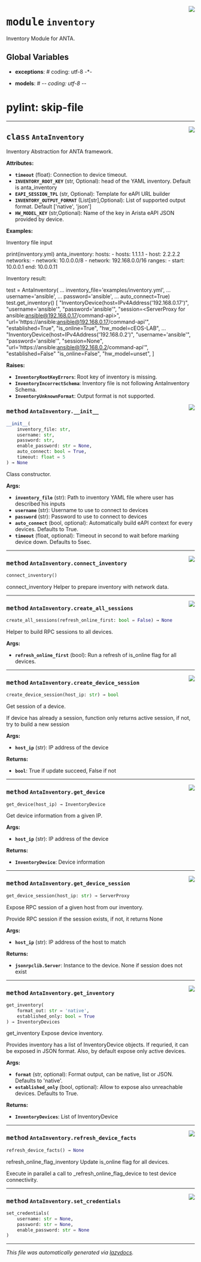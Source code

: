 <!-- markdownlint-disable -->

<a href="../../anta/inventory/__init__.py#L0"><img align="right" style="float:right;" src="https://img.shields.io/badge/-source-cccccc?style=flat-square"></a>

# <kbd>module</kbd> `inventory`
Inventory Module for ANTA.

**Global Variables**
---------------
- **exceptions**: # coding: utf-8 -*-

- **models**: # -*- coding: utf-8 -*-
# pylint: skip-file



---

<a href="../../anta/inventory/__init__.py#L34"><img align="right" style="float:right;" src="https://img.shields.io/badge/-source-cccccc?style=flat-square"></a>

## <kbd>class</kbd> `AntaInventory`
Inventory Abstraction for ANTA framework.



**Attributes:**

 - <b>`timeout`</b> (float):  Connection to device timeout.
 - <b>`INVENTORY_ROOT_KEY`</b> (str, Optional):  head of the YAML inventory. Default is anta_inventory
 - <b>`EAPI_SESSION_TPL`</b> (str, Optional):  Template for eAPI URL builder
 - <b>`INVENTORY_OUTPUT_FORMAT`</b> (List[str],Optional):  List of supported output format. Default ['native', 'json']
 - <b>`HW_MODEL_KEY`</b> (str,Optional):  Name of the key in Arista eAPI JSON provided by device.



**Examples:**


Inventory file input

 print(inventory.yml)  anta_inventory:  hosts:
            - hosts: 1.1.1.1
            - host: 2.2.2.2  networks:
            - network: 10.0.0.0/8
            - network: 192.168.0.0/16  ranges:
            - start: 10.0.0.1  end: 10.0.0.11

Inventory result:

 test = AntaInventory(  ... inventory_file='examples/inventory.yml',  ... username='ansible',  ... password='ansible',  ... auto_connect=True)  test.get_inventory()  [  "InventoryDevice(host=IPv4Address('192.168.0.17')",  "username='ansible'",  "password='ansible'",  "session=<ServerProxy for ansible:ansible@192.168.0.17/command-api>",  "url='https://ansible:ansible@192.168.0.17/command-api'",  "established=True",  "is_online=True",  "hw_model=cEOS-LAB",  ...  "InventoryDevice(host=IPv4Address('192.168.0.2')",  "username='ansible'",  "password='ansible'",  "session=None",  "url='https://ansible:ansible@192.168.0.2/command-api'",  "established=False"  "is_online=False",  "hw_model=unset",  ]



**Raises:**

 - <b>`InventoryRootKeyErrors`</b>:  Root key of inventory is missing.
 - <b>`InventoryIncorrectSchema`</b>:  Inventory file is not following AntaInventory Schema.
 - <b>`InventoryUnknownFormat`</b>:  Output format is not supported.

<a href="../../anta/inventory/__init__.py#L106"><img align="right" style="float:right;" src="https://img.shields.io/badge/-source-cccccc?style=flat-square"></a>

### <kbd>method</kbd> `AntaInventory.__init__`

```python
__init__(
    inventory_file: str,
    username: str,
    password: str,
    enable_password: str = None,
    auto_connect: bool = True,
    timeout: float = 5
) → None
```

Class constructor.



**Args:**

 - <b>`inventory_file`</b> (str):  Path to inventory YAML file where user has described his inputs
 - <b>`username`</b> (str):  Username to use to connect to devices
 - <b>`password`</b> (str):  Password to use to connect to devices
 - <b>`auto_connect`</b> (bool, optional):  Automatically build eAPI context for every devices. Defaults to True.
 - <b>`timeout`</b> (float, optional):  Timeout in second to wait before marking device down. Defaults to 5sec.




---

<a href="../../anta/inventory/__init__.py#L486"><img align="right" style="float:right;" src="https://img.shields.io/badge/-source-cccccc?style=flat-square"></a>

### <kbd>method</kbd> `AntaInventory.connect_inventory`

```python
connect_inventory()
```

connect_inventory Helper to prepare inventory with network data.

---

<a href="../../anta/inventory/__init__.py#L439"><img align="right" style="float:right;" src="https://img.shields.io/badge/-source-cccccc?style=flat-square"></a>

### <kbd>method</kbd> `AntaInventory.create_all_sessions`

```python
create_all_sessions(refresh_online_first: bool = False) → None
```

Helper to build RPC sessions to all devices.



**Args:**

 - <b>`refresh_online_first`</b> (bool):  Run  a refresh of is_online flag for all devices.

---

<a href="../../anta/inventory/__init__.py#L452"><img align="right" style="float:right;" src="https://img.shields.io/badge/-source-cccccc?style=flat-square"></a>

### <kbd>method</kbd> `AntaInventory.create_device_session`

```python
create_device_session(host_ip: str) → bool
```

Get session of a device.

If device has already a session, function only returns active session, if not, try to build a new session



**Args:**

 - <b>`host_ip`</b> (str):  IP address of the device



**Returns:**

 - <b>`bool`</b>:  True if update succeed, False if not

---

<a href="../../anta/inventory/__init__.py#L407"><img align="right" style="float:right;" src="https://img.shields.io/badge/-source-cccccc?style=flat-square"></a>

### <kbd>method</kbd> `AntaInventory.get_device`

```python
get_device(host_ip) → InventoryDevice
```

Get device information from a given IP.



**Args:**

 - <b>`host_ip`</b> (str):  IP address of the device



**Returns:**

 - <b>`InventoryDevice`</b>:  Device information

---

<a href="../../anta/inventory/__init__.py#L420"><img align="right" style="float:right;" src="https://img.shields.io/badge/-source-cccccc?style=flat-square"></a>

### <kbd>method</kbd> `AntaInventory.get_device_session`

```python
get_device_session(host_ip: str) → ServerProxy
```

Expose RPC session of a given host from our inventory.

Provide RPC session if the session exists, if not, it returns None



**Args:**

 - <b>`host_ip`</b> (str):  IP address of the host to match



**Returns:**

 - <b>`jsonrpclib.Server`</b>:  Instance to the device. None if session does not exist

---

<a href="../../anta/inventory/__init__.py#L380"><img align="right" style="float:right;" src="https://img.shields.io/badge/-source-cccccc?style=flat-square"></a>

### <kbd>method</kbd> `AntaInventory.get_inventory`

```python
get_inventory(
    format_out: str = 'native',
    established_only: bool = True
) → InventoryDevices
```

get_inventory Expose device inventory.

Provides inventory has a list of InventoryDevice objects. If requried, it can be exposed in JSON format. Also, by default expose only active devices.



**Args:**

 - <b>`format`</b> (str, optional):  Format output, can be native, list or JSON. Defaults to 'native'.
 - <b>`established_only`</b> (bool, optional):  Allow to expose also unreachable devices. Defaults to True.



**Returns:**

 - <b>`InventoryDevices`</b>:  List of InventoryDevice

---

<a href="../../anta/inventory/__init__.py#L495"><img align="right" style="float:right;" src="https://img.shields.io/badge/-source-cccccc?style=flat-square"></a>

### <kbd>method</kbd> `AntaInventory.refresh_device_facts`

```python
refresh_device_facts() → None
```

refresh_online_flag_inventory Update is_online flag for all devices.

Execute in parallel a call to _refresh_online_flag_device to test device connectivity.

---

<a href="../../anta/inventory/__init__.py#L481"><img align="right" style="float:right;" src="https://img.shields.io/badge/-source-cccccc?style=flat-square"></a>

### <kbd>method</kbd> `AntaInventory.set_credentials`

```python
set_credentials(
    username: str = None,
    password: str = None,
    enable_password: str = None
)
```








---

_This file was automatically generated via [lazydocs](https://github.com/ml-tooling/lazydocs)._
